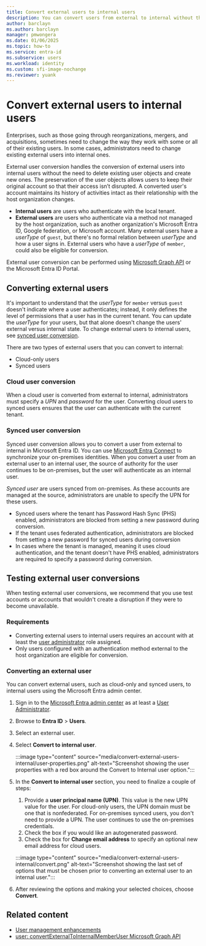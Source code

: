 ```yaml
---
title: Convert external users to internal users
description: You can convert users from external to internal without the need to recreate them.
author: barclayn
ms.author: barclayn
manager: pmwongera
ms.date: 01/06/2025
ms.topic: how-to
ms.service: entra-id
ms.subservice: users
ms.workload: identity
ms.custom: sfi-image-nochange
ms.reviewer: yuank
---
```


# Convert external users to internal users

Enterprises, such as those going through reorganizations, mergers, and acquisitions, sometimes need to change the way they work with some or all of their existing users. In some cases, administrators need to change existing external users into internal ones. 

External user conversion handles the conversion of external users into internal users without the need to delete  existing user objects and create new ones. The preservation of the user objects allows users to keep their original account so that their access isn’t disrupted. A converted user's account maintains its history of activities intact as their relationship with the host organization changes.

- **Internal users** are users who authenticate with the local tenant.
- **External users** are users who authenticate via a method not managed by the host organization, such as another organization's Microsoft Entra ID, Google federation, or Microsoft account. Many external users have a *userType* of `guest`, but there's no formal relation between *userType* and how a user signs in. External users who have a *userType* of `member`, could also be eligible for conversion.

External user conversion can be performed using [Microsoft Graph API](https://graph.microsoft.com) or the Microsoft Entra ID Portal.

## Converting external users

It's important to understand that the *userType* for `member` versus `guest` doesn't indicate where a user authenticates; instead, it only defines the level of permissions that a user has in the current tenant. You can update the *userType* for your users, but that alone doesn't change the users' external versus internal state. To change external users to internal users, see [synced user conversion](#synced-user-conversion).

There are two types of external users that you can convert to internal:

- Cloud-only users
- Synced users 

### Cloud user conversion

When a cloud user is converted from external to internal, administrators must specify a *UPN* and *password* for the user. Converting cloud users to synced users ensures that the user can authenticate with the current tenant.

### Synced user conversion

Synced user conversion allows you to convert a user from external to internal in Microsoft Entra ID. You can use [Microsoft Entra Connect](~/identity/hybrid/connect/whatis-azure-ad-connect.md) to synchronize your on-premises identities. When you convert a user from an external user to an internal user, the source of authority for the user continues to be on-premises, but the user will authenticate as an internal user.

 *Synced user* are users synced from on-premises. As these accounts are managed at the source, administrators are unable to specify the UPN for these users.

- Synced users where the tenant has Password Hash Sync (PHS) enabled, administrators are blocked from setting a new password during conversion.
- If the tenant uses federated authentication, administrators are blocked from setting a new password for synced users during conversion
- In cases where the tenant is managed, meaning it uses cloud authentication, and the tenant doesn't have PHS enabled, administrators are required to specify a password during conversion.

## Testing external user conversions

When testing external user conversions, we recommend that you use test accounts or accounts that wouldn't create a disruption if they were to become unavailable.

### Requirements

- Converting external users to internal users requires an account with at least the [user administrator](~/identity/role-based-access-control/permissions-reference.md#user-administrator) role assigned.
- Only users configured with an authentication method external to the host organization are eligible for conversion. 

### Converting an external user

You can convert external users, such as cloud-only and synced users, to internal users using the Microsoft Entra admin center. 

1. Sign in to the [Microsoft Entra admin center](https://entra.microsoft.com) as at least a [User Administrator](~/identity/role-based-access-control/permissions-reference.md#user-administrator).

1. Browse to **Entra ID** > **Users**.

1. Select an external user.
1. Select **Convert to internal user**.

    :::image type="content" source="media/convert-external-users-internal/user-properties.png" alt-text="Screenshot showing the user properties with a red box around the Convert to Internal user option.":::

1. In the **Convert to internal user** section, you need to finalize a couple of steps:
    1. Provide a **user principal name (UPN)**. This value is the new UPN value for the user. For cloud-only users, the UPN domain must be one that is nonfederated. For on-premises synced users, you don't need to provide a UPN. The user continues to use the on-premises credentials.
    1. Check the box if you would like an autogenerated password.
    1. Check the box for **Change email address** to specify an optional new email address for cloud users.

    :::image type="content" source="media/convert-external-users-internal/convert.png" alt-text="Screenshot showing the last set of options that must be chosen prior to converting an external user to an internal user.":::

1. After reviewing the options and making your selected choices, choose **Convert**.

## Related content

- [User management enhancements](users-search-enhanced.md)
- [user: convertExternalToInternalMemberUser Microsoft Graph API](/graph/api/user-convertexternaltointernalmemberuser)
